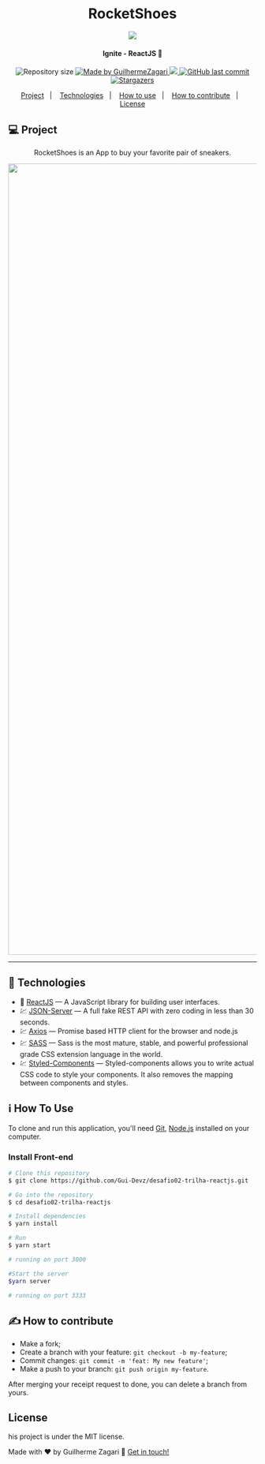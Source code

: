 <div align="center">
  <h1 align="center">RocketShoes</h1>
  <img src="https://user-images.githubusercontent.com/62578862/125207411-a225f100-e262-11eb-8963-54b04614e168.JPG" height ="auto" width="auto">

</div>

<h4 align="center">
  Ignite - ReactJS 🚀
</h4>
<p align="center">
  <img alt="Repository size" src="https://img.shields.io/github/repo-size/Gui-Devz/desafio02-trilha-reactjs">

  <a href="https://www.linkedin.com/in/guilherme-batalha-2b913448/">
    <img alt="Made by GuilhermeZagari" src="https://img.shields.io/badge/made%20by-GuilhermeZagari-%2304D361">
  </a>
  <a href="https://rocketseat.com.br/">
  <img src="https://img.shields.io/badge/%F0%9F%9A%80Ignite_ReactJS-done-brightgreen"></img>
  </a>

  <a href="https://github.com/Gui-Devz/Foodfy-v2.0/commits/master">
    <img alt="GitHub last commit" src="https://img.shields.io/github/last-commit/Gui-Devz/desafio02-trilha-reactjs">
  </a>

   <a href="https://github.com/Gui-Devz/Foodfy-v2.0/stargazers">
    <img alt="Stargazers" src="https://img.shields.io/github/stars/Gui-Devz/desafio02-trilha-reactjs?style=social">
  </a>
</p>

<p align="center">
  <a href="#-project">Project</a>&nbsp;&nbsp;&nbsp;|&nbsp;&nbsp;&nbsp;
  <a href="#rocket-Technologies">Technologies</a>&nbsp;&nbsp;&nbsp;|&nbsp;&nbsp;&nbsp;
  <a href="#-how-to-use">How to use</a>&nbsp;&nbsp;&nbsp;|&nbsp;&nbsp;&nbsp;
  <a href="#-how-to-contribute">How to contribute</a>&nbsp;&nbsp;&nbsp;|&nbsp;&nbsp;&nbsp;
  <a href="#memo-license">License</a>
</p>

</h2>

## 💻 Project

<p align="center"> RocketShoes is an App to buy your favorite pair of sneakers. </p>

[//]: # "Add your gifs/images here:"

<div align="center">

<img width="1604" alt="" src="https://user-images.githubusercontent.com/62578862/125207530-309a7280-e263-11eb-8db3-09fe68e3b71c.JPG">

</div>

<hr />

## :rocket: Technologies

[//]: # "Add the features of your project here:"

- 🔵 [ReactJS][reactjs] — A JavaScript library for building user interfaces.
- 💹 [JSON-Server][json-server] — A full fake REST API with zero coding in less than 30 seconds.
- 💹 [Axios][axios] — Promise based HTTP client for the browser and node.js
- 💹 [SASS][sass] — Sass is the most mature, stable, and powerful professional grade CSS extension language in the world.
- 💹 [Styled-Components][styled-components] — Styled-components allows you to write actual CSS code to style your components. It also removes the mapping between components and styles.

## :information_source: How To Use

To clone and run this application, you'll need [Git](https://git-scm.com), [Node.js][nodejs] installed on your computer.

### Install Front-end

```bash
# Clone this repository
$ git clone https://github.com/Gui-Devz/desafio02-trilha-reactjs.git

# Go into the repository
$ cd desafio02-trilha-reactjs

# Install dependencies
$ yarn install

# Run
$ yarn start

# running on port 3000

#Start the server
$yarn server

# running on port 3333
```

## ✍️ How to contribute

- Make a fork;
- Create a branch with your feature: `git checkout -b my-feature`;
- Commit changes: `git commit -m 'feat: My new feature'`;
- Make a push to your branch: `git push origin my-feature`.

After merging your receipt request to done, you can delete a branch from yours.

## License

his project is under the MIT license.

Made with ♥ by Guilherme Zagari :wave: [Get in touch!](https://www.linkedin.com/in/guilherme-batalha-2b913448/)

[nodejs]: https://nodejs.org/
[nodemailer]: https://nodemailer.com/about/
[postgresql]: https://www.postgresql.org/
[express]: https://expressjs.com/
[json-server]: https://github.com/typicode/json-server
[reactjs]: https://reactjs.org/
[axios]: https://github.com/axios/axios
[sass]: https://sass-lang.com/
[styled-components]: https://github.com/styled-components/styled-components
